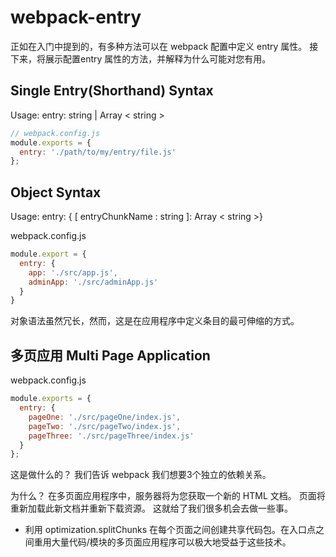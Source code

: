 # webpack-entry

正如在入门中提到的，有多种方法可以在 webpack 配置中定义 entry 属性。
接下来，将展示配置entry 属性的方法，并解释为什么可能对您有用。

## Single Entry(Shorthand) Syntax

Usage: entry: string | Array < string >

``` js
// webpack.config.js
module.exports = {
  entry: './path/to/my/entry/file.js'
};
```

## Object Syntax

Usage: entry: { [ entryChunkName : string ]: Array < string >}

webpack.config.js

``` js
module.export = {
  entry: {
    app: './src/app.js',
    adminApp: './src/adminApp.js'
  }
}
```

对象语法虽然冗长，然而，这是在应用程序中定义条目的最可伸缩的方式。

## 多页应用 Multi Page Application

webpack.config.js

``` js
module.exports = {
  entry: {
    pageOne: './src/pageOne/index.js',
    pageTwo: './src/pageTwo/index.js',
    pageThree: './src/pageThree/index.js'
  }
};
```

这是做什么的？
我们告诉 webpack 我们想要3个独立的依赖关系。

为什么？
在多页面应用程序中，服务器将为您获取一个新的 HTML 文档。
页面将重新加载此新文档并重新下载资源。
这就给了我们很多机会去做一些事。

- 利用 optimization.splitChunks 在每个页面之间创建共享代码包。在入口点之间重用大量代码/模块的多页面应用程序可以极大地受益于这些技术。